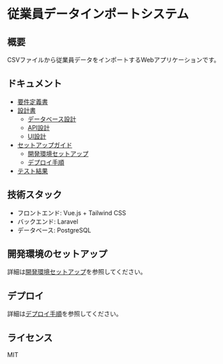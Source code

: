 # 従業員データインポートシステム

## 概要
CSVファイルから従業員データをインポートするWebアプリケーションです。

## ドキュメント
- [要件定義書](docs/requirements.md)
- [設計書](docs/design/)
  - [データベース設計](docs/design/database.md)
  - [API設計](docs/design/api.md)
  - [UI設計](docs/design/ui.md)
- [セットアップガイド](docs/setup/)
  - [開発環境セットアップ](docs/setup/development.md)
  - [デプロイ手順](docs/setup/deployment.md)
- [テスト結果](docs/test-results.md)

## 技術スタック
- フロントエンド: Vue.js + Tailwind CSS
- バックエンド: Laravel
- データベース: PostgreSQL

## 開発環境のセットアップ
詳細は[開発環境セットアップ](docs/setup/development.md)を参照してください。

## デプロイ
詳細は[デプロイ手順](docs/setup/deployment.md)を参照してください。

## ライセンス
MIT

